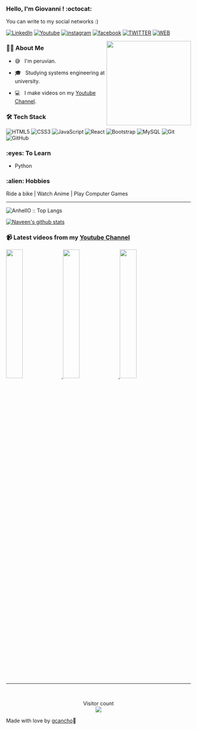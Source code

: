 ### Hello, I'm Giovanni ! :octocat: 

You can write to my social networks :)

<!---[![Whatsapp](https://img.shields.io/badge/Whatsapp-075e54?style=for-the-badge&logo=whatsapp&logoColor=white)](https://www.instagram.com/giovanni.c19)-->
[![LinkedIn](https://img.shields.io/badge/LinkedIn-0077B5?style=for-the-badge&logo=linkedin&logoColor=white)](https://www.linkedin.com/in/giovannicancho/)
[![Youtube](https://img.shields.io/badge/Youtube-FF0000?style=for-the-badge&logo=youtube&logoColor=white)](https://www.linkedin.com/in/giovannicancho/)
[![instagram](https://img.shields.io/badge/Instagram-E4405F?style=for-the-badge&logo=instagram&logoColor=white)](https://www.instagram.com/giovanni.c19)
[![facebook](https://img.shields.io/badge/Facebook-1877F2?style=for-the-badge&logo=facebook&logoColor=white)](https://www.facebook.com/giovanni.cancho/)
[![TWITTER](https://img.shields.io/badge/Twitter-1DA1F2?style=for-the-badge&logo=twitter&logoColor=white)](https://twitter.com/giovanni_cancho)
[![WEB](https://img.shields.io/badge/Portfolio-075e54?style=for-the-badge&logo=dev.to&logoColor=white)](https://giocancho.com)

<img align='right' src="https://media.giphy.com/media/M9gbBd9nbDrOTu1Mqx/giphy.gif" width="230">

<h3> 👨🏻 About Me </h3>


- :sweat_smile: &nbsp; I'm peruvian.

- 🎓 &nbsp; Studying systems engineering at university.

- :computer: &nbsp;  I make videos on my <a href="https://www.youtube.com/giocancho?sub_confirmation=1" target="_blank" rel="noopener">Youtube Channel<a>.


<h3>🛠 Tech Stack</h3>
  
![HTML5](https://img.shields.io/badge/-HTML5-E34F26?style=flat-square&logo=html5&logoColor=white)
![CSS3](https://img.shields.io/badge/-CSS3-1572B6?style=flat-square&logo=css3)
![JavaScript](https://img.shields.io/badge/-JavaScript-black?style=flat-square&logo=javascript)
![React](https://img.shields.io/badge/-React-black?style=flat-square&logo=react)
![Bootstrap](https://img.shields.io/badge/-Bootstrap-563D7C?style=flat-square&logo=bootstrap)
![MySQL](https://img.shields.io/badge/-MySQL-black?style=flat-square&logo=mysql)
![Git](https://img.shields.io/badge/-Git-black?style=flat-square&logo=git)
![GitHub](https://img.shields.io/badge/-GitHub-181717?style=flat-square&logo=github)

<h3>:eyes: To Learn</h3>

- Python

<h3>:alien: Hobbies</h3>

  Ride a bike | Watch Anime | Play Computer Games 
 
<hr>

  
  <img src="https://github-readme-stats.vercel.app/api/top-langs/?username=gcancho&langs_count=10&theme=tokyonight&layout=compact" alt="AnhellO :: Top Langs" />
  
  [![Naveen's github stats](https://github-readme-stats.vercel.app/api?username=gcancho&show_icons=true&theme=merko&hide=["contribs","issues"])](https://github.com/gcancho)

### 📹 Latest videos from my [Youtube Channel](https://youtube.com/giocancho)

<a href='https://youtu.be/5Wnc0rHrs4I' target='_blank'>
  <img width='30%' src='https://i9.ytimg.com/vi_webp/5Wnc0rHrs4I/mqdefault.webp?v=61d20c6a&sqp=CPDX0o4G&rs=AOn4CLAgDrI6qA8MfwOGCeEigvhj8qHTsA'/>
</a>
<a href='https://youtu.be/Na2diMoaxEo' target='_blank'>
  <img width='30%' src='https://i9.ytimg.com/vi_webp/Na2diMoaxEo/mqdefault.webp?v=60736dda&sqp=CPDX0o4G&rs=AOn4CLALDiwvQADcmXrz5AMT9RDCUonrpg'/>
</a>
  <a href='https://youtu.be/AWHs8aQ1Eb4' target='_blank'>
  <img width='30%' src='https://i9.ytimg.com/vi/AWHs8aQ1Eb4/mqdefault.jpg?v=60677e10&sqp=CPDX0o4G&rs=AOn4CLCcU0YkRWWm5VWzbtqAcl55C9ro9w'/>
</a>

 <hr>
 <br>

<p align="center"> 
  Visitor count<br>
  <img src="https://profile-counter.glitch.me/gcancho/count.svg" />
</p>
  
 Made with love by <a href="https://github.com/gcancho" target="_blank" rel="noopener">gcancho<a>💚 
  
  


